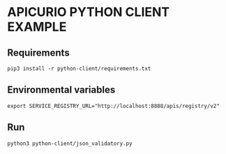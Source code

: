 # APICURIO PYTHON CLIENT EXAMPLE


## Requirements
```shell
pip3 install -r python-client/requirements.txt
```

## Environmental variables
```shell
export SERVICE_REGISTRY_URL="http://localhost:8888/apis/registry/v2"
```

## Run
```shell
python3 python-client/json_validatory.py
```